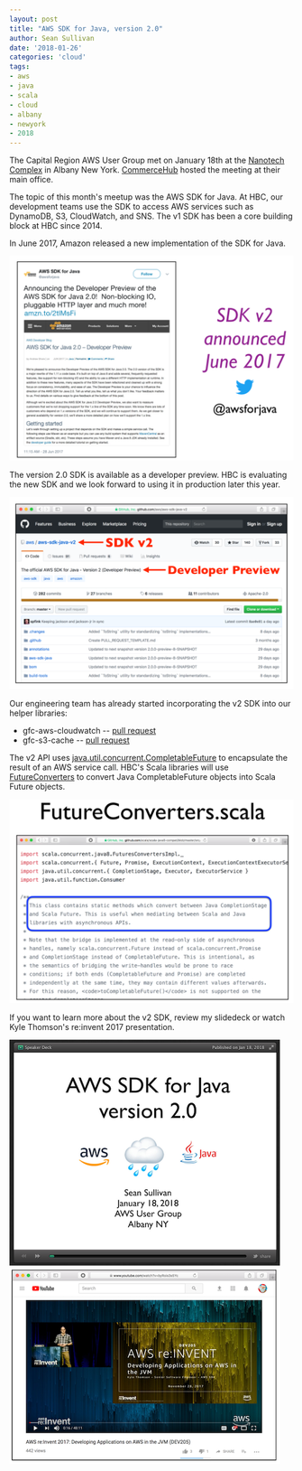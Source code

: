 ```yaml
---
layout: post
title: "AWS SDK for Java, version 2.0"
author: Sean Sullivan
date: '2018-01-26'
categories: 'cloud'
tags:
- aws
- java
- scala
- cloud
- albany
- newyork
- 2018
---
```


The Capital Region AWS User Group met on January 18th at the [Nanotech Complex](https://sunypoly.edu/research/albany-nanotech-complex.html) in Albany New York. [CommerceHub](https://www.commercehub.com/) hosted the meeting at their main office.

The topic of this month's meetup was the AWS SDK for Java. At HBC, our development teams use the SDK to access AWS services such as DynamoDB, S3, CloudWatch, and SNS. The v1 SDK has been a core building block at HBC since 2014.

In June 2017, Amazon released a new implementation of the SDK for Java.

![aws-sdk-image](/assets/images/aws-sdk-for-java/aws-sdk-java-version-2_0-june-2017.png)

The version 2.0 SDK is available as a developer preview. HBC is evaluating the new SDK and we look forward to using it in production later this year.

![aws-sdk-image](/assets/images/aws-sdk-for-java/aws-sdk-java-version-2_0-github-v2-sdk.png)

Our engineering team has already started incorporating the v2 SDK into our helper libraries:

- gfc-aws-cloudwatch -- [pull request](https://github.com/gilt/gfc-aws-cloudwatch/pull/8/)
- gfc-s3-cache -- [pull request](https://github.com/gilt/gfc-s3-cache/pull/4)

The v2 API uses  [java.util.concurrent.CompletableFuture](https://docs.oracle.com/javase/8/docs/api/java/util/concurrent/CompletableFuture.html) to encapsulate the result of an AWS service call. HBC's Scala libraries will use [FutureConverters](https://github.com/scala/scala-java8-compat/blob/master/src/main/scala/scala/compat/java8/FutureConverters.scala) to convert Java CompletableFuture objects into Scala Future objects.

![aws-sdk-image](/assets/images/aws-sdk-for-java/aws-sdk-java-version-2_0-futureconverters.png)

If you want to learn more about the v2 SDK, review my slidedeck or watch Kyle Thomson's re:invent 2017 presentation.

[![aws-sdk-java-speakerdeck-albany-image](/assets/images/aws-sdk-for-java/AWS_SDK_for_Java-speakerdeck-albany-480.png)](https://speakerdeck.com/sullis/aws-sdk-for-java-version-2-dot-0-albany-ny-january-18-2018) [![aws-reinvent-2017-kyle-thomson-image](/assets/images/aws-sdk-for-java/aws-sdk-java-version-2_0-kyle-reinvent-youtube-480.png)](https://www.youtube.com/watch?v=byRois3s5Yc)

